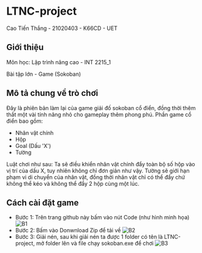 # LTNC-project
Cao Tiến Thắng - 21020403 - K66CD - UET
## Giới thiệu
Môn học: Lập trình nâng cao - INT 2215_1

Bài tập lớn - Game (Sokoban)
## Mô tả chung về trò chơi
Đây là phiên bản làm lại của game giải đố sokoban cổ điển, đồng thời thêm thắt một vài tính năng nhỏ cho gameplay thêm phong phú.
Phần game cổ điển bao gồm:
- Nhân vật chính
- Hộp
- Goal (Dấu 'X')
- Tường

Luật chơi như sau: Ta sẽ điều khiển nhân vật chính đẩy toàn bộ số hộp vào vị trí của dấu X, tuy nhiên không chỉ đơn giản như vậy.
Tường sẽ giới hạn phạm vi di chuyển của nhân vật, đồng thời nhân vật chỉ có thể đẩy chứ không thể kéo và không thể đẩy 2 hộp cùng một lúc.
## Cách cài đặt game
- Bước 1: Trên trang github này bấm vào nút Code (như hình minh họa)
![B1](https://user-images.githubusercontent.com/100329563/169662470-7099069d-df30-4302-a5a3-f79e53ee6256.png)
- Bước 2: Bấm vào Donwnload Zip để tải về
![B2](https://user-images.githubusercontent.com/100329563/169662543-ce395ba0-8bd6-441f-8f0f-a39efab8f699.png)
- Bước 3: Giải nén, sau khi giải nén ta được 1 folder có tên là LTNC-project, mở folder lên và file chạy sokoban.exe để chơi
![B3](https://user-images.githubusercontent.com/100329563/169662703-5ab71ced-77f9-4a88-82d5-2ae2966f3cf3.png)
## 

